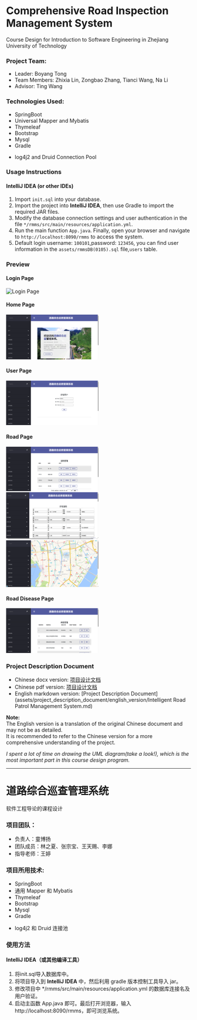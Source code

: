 # Comprehensive Road Inspection Management System

Course Design for Introduction to Software Engineering in Zhejiang University of Technology

### Project Team:

- Leader: Boyang Tong
- Team Members: Zhixia Lin, Zongbao Zhang, Tianci Wang, Na Li
- Advisor: Ting Wang

### Technologies Used:

- SpringBoot
- Universal Mapper and Mybatis
- Thymeleaf
- Bootstrap
- Mysql
- Gradle

* log4j2 and Druid Connection Pool

### Usage Instructions

#### IntelliJ IDEA (or other IDEs)

1. Import `init.sql` into your database.
2. Import the project into **IntelliJ IDEA**, then use Gradle to import the required JAR files.
3. Modify the database connection settings and user authentication in the file `*/rmms/src/main/resources/application.yml`.
4. Run the main function `App.java`. Finally, open your browser and navigate to `http://localhost:8090/rmms` to access the system.
5. Default login username: `100101`,password: `123456`, you can find user information in the `assets/rmmsDB(0105).sql` file,`users` table.

### Preview

#### Login Page
<img src="assets/image/login.png" alt="Login Page" style="width:50%; height:50%;">

#### Home Page
<img src="assets/image/home.png" alt="Home Page" style="width:50%; height:50%;">

#### User Page
<img src="assets/image/user.png" alt="User Page" style="width:50%; height:50%;">

#### Road Page
<img src="assets/image/road.png" alt="Road Page" style="width:50%; height:50%;">
<img src="assets/image/road_add.png" alt="Road Add" style="width:50%; height:50%;">
<img src="assets/image/road_show_in_map.png" alt="Road Show In Map" style="width:50%; height:50%;">

#### Road Disease Page
<img src="assets/image/roadDisease.png" alt="Road Disease Page" style="width:50%; height:50%;">

### Project Description Document

- Chinese docx version: [项目设计文档](assets/project_description_document/chinese_version_original/智能道路综合巡查管理系统文档.docx)
- Chinese pdf version: [项目设计文档](assets/project_description_document/chinese_version_original/智能道路综合巡查管理系统文档.pdf)
- English markdown version: [Project Description Document](assets/project_description_document/english_version/Intelligent Road Patrol Management System.md)

**Note:**  
The English version is a translation of the original Chinese document and may not be as detailed.  
It is recommended to refer to the Chinese version for a more comprehensive understanding of the project.

*I spent a lot of time on drawing the UML diagram(take a look!), which is the most important part in this course design program.*

---


# 道路综合巡查管理系统
软件工程导论的课程设计

### 项目团队：

- 负责人：童博扬
- 团队成员：林之夏、张宗宝、王天赐、李娜
- 指导老师：王婷

#### 

### 项目所用技术:

- SpringBoot
- 通用 Mapper 和 Mybatis
- Thymeleaf
- Bootstrap
- Mysql
- Gradle

* log4j2 和 Druid 连接池



###  使用方法

#### IntelliJ IDEA（或其他编译工具）

1. 将init.sql导入数据库中。
2. 将项目导入到 **IntelliJ IDEA** 中，然后利用 gradle 版本控制工具导入 jar。
3. 修改项目中 */rmms/src/main/resources/application.yml 的数据库连接名及用户验证。
4. 启动主函数 App.java 即可。最后打开浏览器，输入 http://localhost:8090/rmms，即可浏览系统。
